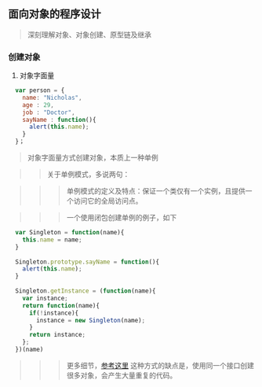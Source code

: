 ## 面向对象的程序设计
> 深刻理解对象、对象创建、原型链及继承

### 创建对象

1. 对象字面量

```javascript
  var person = {
    name: "Nicholas",
    age : 29,
    job : "Doctor",
    sayName : function(){
      alert(this.name);
    }
  }；
```

> 对象字面量方式创建对象，本质上一种单例

>> 关于单例模式，多说两句：

>>> 单例模式的定义及特点：保证一个类仅有一个实例，且提供一个访问它的全局访问点。

>>> 一个使用闭包创建单例的例子，如下

```javascript
  var Singleton = function(name){
    this.name = name;
  }
  
  Singleton.prototype.sayName = function(){
    alert(this.name);
  }
  
  Singleton.getInstance = (function(name){
    var instance;
    return function(name){
      if(!instance){
        instance = new Singleton(name);
      }
      return instance;
    };
  })(name)
```
>>> 更多细节，[参考这里](http://blog.csdn.net/yisuowushinian/article/details/52003127)
> 这种方式的缺点是，使用同一个接口创建很多对象，会产生大量重复的代码。
